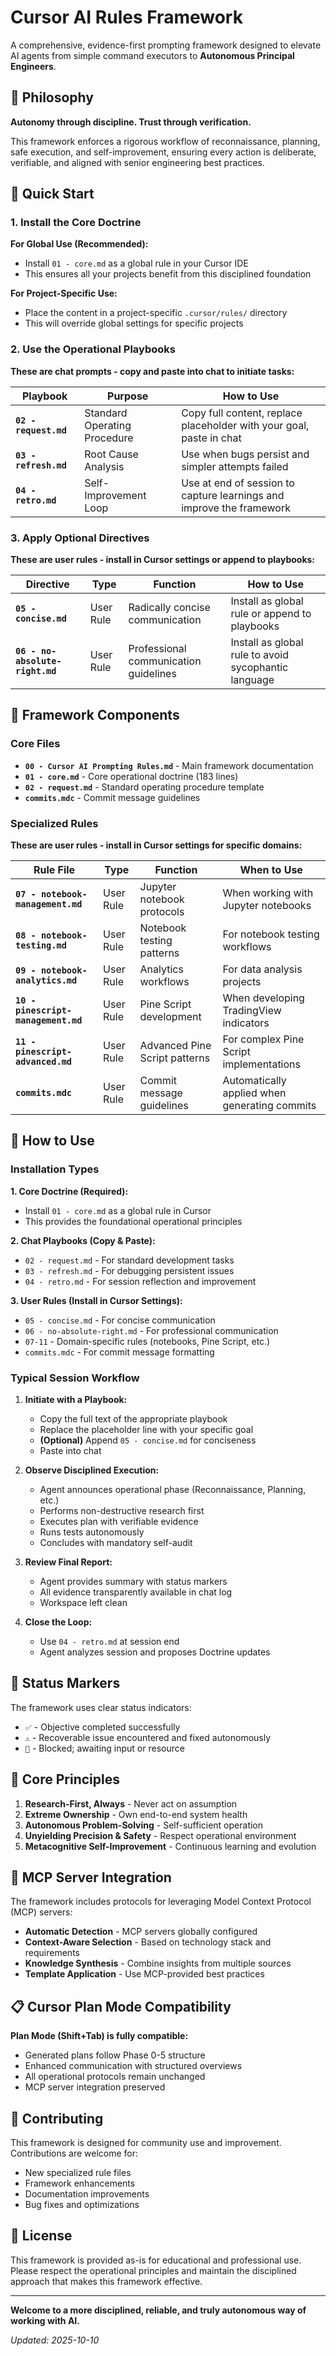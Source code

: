 # Cursor AI Rules Framework

A comprehensive, evidence-first prompting framework designed to elevate AI agents from simple command executors to **Autonomous Principal Engineers**.

## 🎯 Philosophy

**Autonomy through discipline. Trust through verification.**

This framework enforces a rigorous workflow of reconnaissance, planning, safe execution, and self-improvement, ensuring every action is deliberate, verifiable, and aligned with senior engineering best practices.

## 🚀 Quick Start

### 1. Install the Core Doctrine

**For Global Use (Recommended):**
- Install `01 - core.md` as a global rule in your Cursor IDE
- This ensures all your projects benefit from this disciplined foundation

**For Project-Specific Use:**
- Place the content in a project-specific `.cursor/rules/` directory
- This will override global settings for specific projects

### 2. Use the Operational Playbooks

**These are chat prompts - copy and paste into chat to initiate tasks:**

| Playbook | Purpose | How to Use |
|----------|---------|------------|
| **`02 - request.md`** | Standard Operating Procedure | Copy full content, replace placeholder with your goal, paste in chat |
| **`03 - refresh.md`** | Root Cause Analysis | Use when bugs persist and simpler attempts failed |
| **`04 - retro.md`** | Self-Improvement Loop | Use at end of session to capture learnings and improve the framework |

### 3. Apply Optional Directives

**These are user rules - install in Cursor settings or append to playbooks:**

| Directive | Type | Function | How to Use |
|-----------|------|----------|------------|
| **`05 - concise.md`** | User Rule | Radically concise communication | Install as global rule or append to playbooks |
| **`06 - no-absolute-right.md`** | User Rule | Professional communication guidelines | Install as global rule to avoid sycophantic language |

## 📁 Framework Components

### Core Files

- **`00 - Cursor AI Prompting Rules.md`** - Main framework documentation
- **`01 - core.md`** - Core operational doctrine (183 lines)
- **`02 - request.md`** - Standard operating procedure template
- **`commits.mdc`** - Commit message guidelines

### Specialized Rules

**These are user rules - install in Cursor settings for specific domains:**

| Rule File | Type | Function | When to Use |
|-----------|------|----------|-------------|
| **`07 - notebook-management.md`** | User Rule | Jupyter notebook protocols | When working with Jupyter notebooks |
| **`08 - notebook-testing.md`** | User Rule | Notebook testing patterns | For notebook testing workflows |
| **`09 - notebook-analytics.md`** | User Rule | Analytics workflows | For data analysis projects |
| **`10 - pinescript-management.md`** | User Rule | Pine Script development | When developing TradingView indicators |
| **`11 - pinescript-advanced.md`** | User Rule | Advanced Pine Script patterns | For complex Pine Script implementations |
| **`commits.mdc`** | User Rule | Commit message guidelines | Automatically applied when generating commits |

## 🔧 How to Use

### Installation Types

**1. Core Doctrine (Required):**
- Install `01 - core.md` as a global rule in Cursor
- This provides the foundational operational principles

**2. Chat Playbooks (Copy & Paste):**
- `02 - request.md` - For standard development tasks
- `03 - refresh.md` - For debugging persistent issues  
- `04 - retro.md` - For session reflection and improvement

**3. User Rules (Install in Cursor Settings):**
- `05 - concise.md` - For concise communication
- `06 - no-absolute-right.md` - For professional communication
- `07-11` - Domain-specific rules (notebooks, Pine Script, etc.)
- `commits.mdc` - For commit message formatting

### Typical Session Workflow

1. **Initiate with a Playbook:**
   - Copy the full text of the appropriate playbook
   - Replace the placeholder line with your specific goal
   - **(Optional)** Append `05 - concise.md` for conciseness
   - Paste into chat

2. **Observe Disciplined Execution:**
   - Agent announces operational phase (Reconnaissance, Planning, etc.)
   - Performs non-destructive research first
   - Executes plan with verifiable evidence
   - Runs tests autonomously
   - Concludes with mandatory self-audit

3. **Review Final Report:**
   - Agent provides summary with status markers
   - All evidence transparently available in chat log
   - Workspace left clean

4. **Close the Loop:**
   - Use `04 - retro.md` at session end
   - Agent analyzes session and proposes Doctrine updates

## 🎯 Status Markers

The framework uses clear status indicators:

- `✅` - Objective completed successfully
- `⚠️` - Recoverable issue encountered and fixed autonomously  
- `🚧` - Blocked; awaiting input or resource

## 🧠 Core Principles

1. **Research-First, Always** - Never act on assumption
2. **Extreme Ownership** - Own end-to-end system health
3. **Autonomous Problem-Solving** - Self-sufficient operation
4. **Unyielding Precision & Safety** - Respect operational environment
5. **Metacognitive Self-Improvement** - Continuous learning and evolution

## 🔗 MCP Server Integration

The framework includes protocols for leveraging Model Context Protocol (MCP) servers:

- **Automatic Detection** - MCP servers globally configured
- **Context-Aware Selection** - Based on technology stack and requirements
- **Knowledge Synthesis** - Combine insights from multiple sources
- **Template Application** - Use MCP-provided best practices

## 📋 Cursor Plan Mode Compatibility

**Plan Mode (Shift+Tab) is fully compatible:**
- Generated plans follow Phase 0-5 structure
- Enhanced communication with structured overviews
- All operational protocols remain unchanged
- MCP server integration preserved

## 🤝 Contributing

This framework is designed for community use and improvement. Contributions are welcome for:

- New specialized rule files
- Framework enhancements
- Documentation improvements
- Bug fixes and optimizations

## 📄 License

This framework is provided as-is for educational and professional use. Please respect the operational principles and maintain the disciplined approach that makes this framework effective.

---

**Welcome to a more disciplined, reliable, and truly autonomous way of working with AI.**

*Updated: 2025-10-10*
